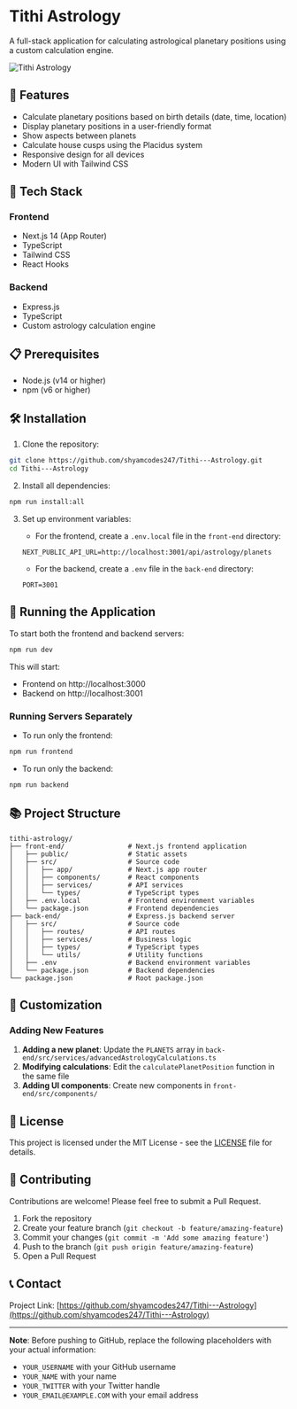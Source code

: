 # Tithi Astrology

A full-stack application for calculating astrological planetary positions using a custom calculation engine.

![Tithi Astrology](https://via.placeholder.com/800x400?text=Tithi+Astrology)

## 🌟 Features

- Calculate planetary positions based on birth details (date, time, location)
- Display planetary positions in a user-friendly format
- Show aspects between planets
- Calculate house cusps using the Placidus system
- Responsive design for all devices
- Modern UI with Tailwind CSS

## 🚀 Tech Stack

### Frontend
- Next.js 14 (App Router)
- TypeScript
- Tailwind CSS
- React Hooks

### Backend
- Express.js
- TypeScript
- Custom astrology calculation engine

## 📋 Prerequisites

- Node.js (v14 or higher)
- npm (v6 or higher)

## 🛠️ Installation

1. Clone the repository:
```bash
git clone https://github.com/shyamcodes247/Tithi---Astrology.git
cd Tithi---Astrology
```

2. Install all dependencies:
```bash
npm run install:all
```

3. Set up environment variables:

   - For the frontend, create a `.env.local` file in the `front-end` directory:
   ```
   NEXT_PUBLIC_API_URL=http://localhost:3001/api/astrology/planets
   ```

   - For the backend, create a `.env` file in the `back-end` directory:
   ```
   PORT=3001
   ```

## 🚀 Running the Application

To start both the frontend and backend servers:

```bash
npm run dev
```

This will start:
- Frontend on http://localhost:3000
- Backend on http://localhost:3001

### Running Servers Separately

- To run only the frontend:
```bash
npm run frontend
```

- To run only the backend:
```bash
npm run backend
```

## 📚 Project Structure

```
tithi-astrology/
├── front-end/                # Next.js frontend application
│   ├── public/               # Static assets
│   ├── src/                  # Source code
│   │   ├── app/              # Next.js app router
│   │   ├── components/       # React components
│   │   ├── services/         # API services
│   │   └── types/            # TypeScript types
│   ├── .env.local            # Frontend environment variables
│   └── package.json          # Frontend dependencies
├── back-end/                 # Express.js backend server
│   ├── src/                  # Source code
│   │   ├── routes/           # API routes
│   │   ├── services/         # Business logic
│   │   ├── types/            # TypeScript types
│   │   └── utils/            # Utility functions
│   ├── .env                  # Backend environment variables
│   └── package.json          # Backend dependencies
└── package.json              # Root package.json
```

## 🔧 Customization

### Adding New Features

1. **Adding a new planet**: Update the `PLANETS` array in `back-end/src/services/advancedAstrologyCalculations.ts`
2. **Modifying calculations**: Edit the `calculatePlanetPosition` function in the same file
3. **Adding UI components**: Create new components in `front-end/src/components/`

## 📝 License

This project is licensed under the MIT License - see the [LICENSE](LICENSE) file for details.

## 👥 Contributing

Contributions are welcome! Please feel free to submit a Pull Request.

1. Fork the repository
2. Create your feature branch (`git checkout -b feature/amazing-feature`)
3. Commit your changes (`git commit -m 'Add some amazing feature'`)
4. Push to the branch (`git push origin feature/amazing-feature`)
5. Open a Pull Request

## 📞 Contact


Project Link: [https://github.com/shyamcodes247/Tithi---Astrology](https://github.com/shyamcodes247/Tithi---Astrology)

---

**Note**: Before pushing to GitHub, replace the following placeholders with your actual information:
- `YOUR_USERNAME` with your GitHub username
- `YOUR_NAME` with your name
- `YOUR_TWITTER` with your Twitter handle
- `YOUR_EMAIL@EXAMPLE.COM` with your email address 